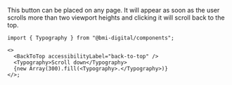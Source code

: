 This button can be placed on any page. It will appear as soon as the user scrolls more than two viewport heights and clicking it will scroll back to the top.

```tsx
import { Typography } from "@bmi-digital/components";

<>
  <BackToTop accessibilityLabel="back-to-top" />
  <Typography>Scroll down</Typography>
  {new Array(300).fill(<Typography>.</Typography>)}
</>;
```
